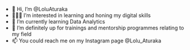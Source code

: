 - 👋 Hi, I’m @LoluAturaka
- 👩🏾‍💻 I’m interested in learning and honing my digital skills
- 🌱 I’m currently learning Data Analytics
- 💞️ I’m definitely up for trainings and mentorship programmes relating to my field
- 📫 You could reach me on my Instagram page @Lolu_Aturaka

<!---
LoluAturaka/LoluAturaka is a ✨ special ✨ repository because its `README.md` (this file) appears on your GitHub profile.
You can click the Preview link to take a look at your changes.
--->
